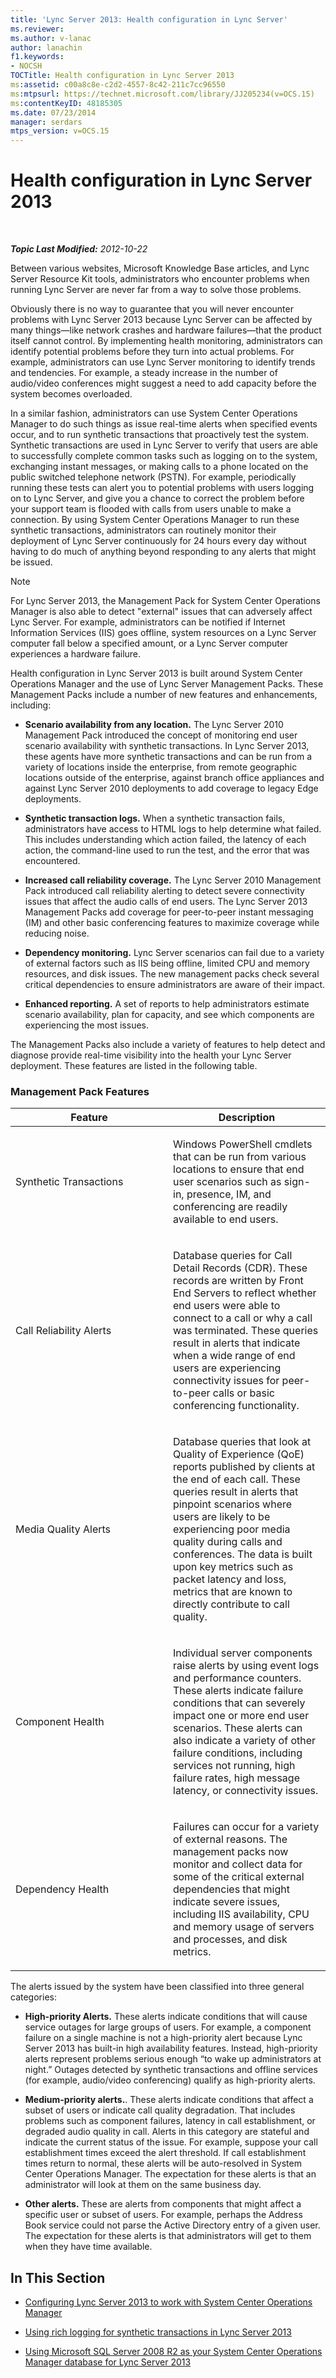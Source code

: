 ```yaml
---
title: 'Lync Server 2013: Health configuration in Lync Server'
ms.reviewer: 
ms.author: v-lanac
author: lanachin
f1.keywords:
- NOCSH
TOCTitle: Health configuration in Lync Server 2013
ms:assetid: c00a8c8e-c2d2-4557-8c42-211c7cc96550
ms:mtpsurl: https://technet.microsoft.com/library/JJ205234(v=OCS.15)
ms:contentKeyID: 48185305
ms.date: 07/23/2014
manager: serdars
mtps_version: v=OCS.15
---
```


<div data-xmlns="http://www.w3.org/1999/xhtml">

<div class="topic" data-xmlns="http://www.w3.org/1999/xhtml" data-msxsl="urn:schemas-microsoft-com:xslt" data-cs="http://msdn.microsoft.com/">

<div data-asp="http://msdn2.microsoft.com/asp">

# Health configuration in Lync Server 2013

</div>

<div id="mainSection">

<div id="mainBody">

<span> </span>

_**Topic Last Modified:** 2012-10-22_

Between various websites, Microsoft Knowledge Base articles, and Lync Server Resource Kit tools, administrators who encounter problems when running Lync Server are never far from a way to solve those problems.

Obviously there is no way to guarantee that you will never encounter problems with Lync Server 2013 because Lync Server can be affected by many things—like network crashes and hardware failures—that the product itself cannot control. By implementing health monitoring, administrators can identify potential problems before they turn into actual problems. For example, administrators can use Lync Server monitoring to identify trends and tendencies. For example, a steady increase in the number of audio/video conferences might suggest a need to add capacity before the system becomes overloaded.

In a similar fashion, administrators can use System Center Operations Manager to do such things as issue real-time alerts when specified events occur, and to run synthetic transactions that proactively test the system. Synthetic transactions are used in Lync Server to verify that users are able to successfully complete common tasks such as logging on to the system, exchanging instant messages, or making calls to a phone located on the public switched telephone network (PSTN). For example, periodically running these tests can alert you to potential problems with users logging on to Lync Server, and give you a chance to correct the problem before your support team is flooded with calls from users unable to make a connection. By using System Center Operations Manager to run these synthetic transactions, administrators can routinely monitor their deployment of Lync Server continuously for 24 hours every day without having to do much of anything beyond responding to any alerts that might be issued.

<div>


> [!NOTE]  
> For Lync Server 2013, the Management Pack for System Center Operations Manager is also able to detect "external" issues that can adversely affect Lync Server. For example, administrators can be notified if Internet Information Services (IIS) goes offline, system resources on a Lync Server computer fall below a specified amount, or a Lync Server computer experiences a hardware failure.



</div>

Health configuration in Lync Server 2013 is built around System Center Operations Manager and the use of Lync Server Management Packs. These Management Packs include a number of new features and enhancements, including:

  - **Scenario availability from any location.** The Lync Server 2010 Management Pack introduced the concept of monitoring end user scenario availability with synthetic transactions. In Lync Server 2013, these agents have more synthetic transactions and can be run from a variety of locations inside the enterprise, from remote geographic locations outside of the enterprise, against branch office appliances and against Lync Server 2010 deployments to add coverage to legacy Edge deployments.

  - **Synthetic transaction logs.** When a synthetic transaction fails, administrators have access to HTML logs to help determine what failed. This includes understanding which action failed, the latency of each action, the command-line used to run the test, and the error that was encountered.

  - **Increased call reliability coverage.** The Lync Server 2010 Management Pack introduced call reliability alerting to detect severe connectivity issues that affect the audio calls of end users. The Lync Server 2013 Management Packs add coverage for peer-to-peer instant messaging (IM) and other basic conferencing features to maximize coverage while reducing noise.

  - **Dependency monitoring.** Lync Server scenarios can fail due to a variety of external factors such as IIS being offline, limited CPU and memory resources, and disk issues. The new management packs check several critical dependencies to ensure administrators are aware of their impact.

  - **Enhanced reporting.** A set of reports to help administrators estimate scenario availability, plan for capacity, and see which components are experiencing the most issues.

The Management Packs also include a variety of features to help detect and diagnose provide real-time visibility into the health your Lync Server deployment. These features are listed in the following table.

### Management Pack Features

<table>
<colgroup>
<col style="width: 50%" />
<col style="width: 50%" />
</colgroup>
<thead>
<tr class="header">
<th>Feature</th>
<th>Description</th>
</tr>
</thead>
<tbody>
<tr class="odd">
<td><p>Synthetic Transactions</p></td>
<td><p>Windows PowerShell cmdlets that can be run from various locations to ensure that end user scenarios such as sign-in, presence, IM, and conferencing are readily available to end users.</p></td>
</tr>
<tr class="even">
<td><p>Call Reliability Alerts</p></td>
<td><p>Database queries for Call Detail Records (CDR). These records are written by Front End Servers to reflect whether end users were able to connect to a call or why a call was terminated. These queries result in alerts that indicate when a wide range of end users are experiencing connectivity issues for peer-to-peer calls or basic conferencing functionality.</p></td>
</tr>
<tr class="odd">
<td><p>Media Quality Alerts</p></td>
<td><p>Database queries that look at Quality of Experience (QoE) reports published by clients at the end of each call. These queries result in alerts that pinpoint scenarios where users are likely to be experiencing poor media quality during calls and conferences. The data is built upon key metrics such as packet latency and loss, metrics that are known to directly contribute to call quality.</p></td>
</tr>
<tr class="even">
<td><p>Component Health</p></td>
<td><p>Individual server components raise alerts by using event logs and performance counters. These alerts indicate failure conditions that can severely impact one or more end user scenarios. These alerts can also indicate a variety of other failure conditions, including services not running, high failure rates, high message latency, or connectivity issues.</p></td>
</tr>
<tr class="odd">
<td><p>Dependency Health</p></td>
<td><p>Failures can occur for a variety of external reasons. The management packs now monitor and collect data for some of the critical external dependencies that might indicate severe issues, including IIS availability, CPU and memory usage of servers and processes, and disk metrics.</p></td>
</tr>
</tbody>
</table>


The alerts issued by the system have been classified into three general categories:

  - **High-priority Alerts.** These alerts indicate conditions that will cause service outages for large groups of users. For example, a component failure on a single machine is not a high-priority alert because Lync Server 2013 has built-in high availability features. Instead, high-priority alerts represent problems serious enough “to wake up administrators at night.” Outages detected by synthetic transactions and offline services (for example, audio/video conferencing) qualify as high-priority alerts.

  - **Medium-priority alerts.**. These alerts indicate conditions that affect a subset of users or indicate call quality degradation. That includes problems such as component failures, latency in call establishment, or degraded audio quality in call. Alerts in this category are stateful and indicate the current status of the issue. For example, suppose your call establishment times exceed the alert threshold. If call establishment times return to normal, these alerts will be auto-resolved in System Center Operations Manager. The expectation for these alerts is that an administrator will look at them on the same business day.

  - **Other alerts.** These are alerts from components that might affect a specific user or subset of users. For example, perhaps the Address Book service could not parse the Active Directory entry of a given user. The expectation for these alerts is that administrators will get to them when they have time available.

<div>

## In This Section

  - [Configuring Lync Server 2013 to work with System Center Operations Manager](lync-server-2013-configuring-lync-server-to-work-with-system-center-operations-manager.md)

  - [Using rich logging for synthetic transactions in Lync Server 2013](lync-server-2013-using-rich-logging-for-synthetic-transactions.md)

  - [Using Microsoft SQL Server 2008 R2 as your System Center Operations Manager database for Lync Server 2013](lync-server-2013-using-microsoft-sql-server-2008-r2-as-your-system-center-operations-manager-database.md)

</div>

</div>

<span> </span>

</div>

</div>

</div>

